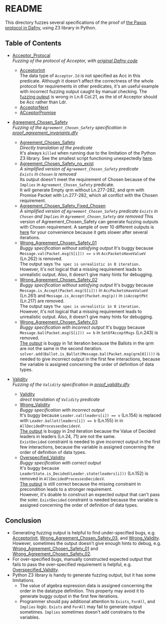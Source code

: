 # README
This directory fuzzes several specifications of the proof of [the Paxos protocol in Dafny](https://github.com/You2Xi2/paxos_proof), using Z3 library in Python. 

## Table of Contents
- [Acceptor_Protocal](https://github.com/You2Xi2/paxos_proof/tree/main/paxos/fuzzing/Acceptor_Protocol)  
  *Fuzzing of the protocol of Acceptor, with [original Dafny code](https://github.com/You2Xi2/paxos_proof/blob/main/paxos/agents.dfy)*  
  - [AcceptorInit](https://github.com/You2Xi2/paxos_proof/blob/main/paxos/fuzzing/Acceptor_Protocol/AcceptorInit.py)  
    The data type of ```Acceptor.Id``` is not specified as Acc in this predicate. 
    Although it doesn't affect the correctness of the whole protocol for requirements in other predicates, it's an useful example with incorrect fuzzing output caught by manual checking. The [fuzzing output](https://github.com/You2Xi2/paxos_proof/blob/main/paxos/fuzzing/Acceptor_Protocol/AcceptorInit_output.txt) is wrong in Ln.6 Col.21, as the id of Acceptor should be Acc rather than Ldr. 
  - [AcceptorNext](https://github.com/You2Xi2/paxos_proof/blob/main/paxos/fuzzing/Acceptor_Protocol/AcceptorNext.py)
  - [ACceptorPromise](https://github.com/You2Xi2/paxos_proof/blob/main/paxos/fuzzing/Acceptor_Protocol/AcceptorPromise.py)  
  

- [Agreement_Chosen_Safety](https://github.com/You2Xi2/paxos_proof/blob/main/paxos/fuzzing/Agreement_Chosen_Safety)  
  *Fuzzing of the ```Agreement_Chosen_Safety``` specification in [proof_agreement_invariants.dfy](https://github.com/You2Xi2/paxos_proof/blob/main/paxos/proof_agreement_invariants.dfy)*
  - [Agreement_Chosen_Safety](https://github.com/You2Xi2/paxos_proof/blob/main/paxos/fuzzing/Agreement_Chosen_Safety/Agreement_Chosen_Safety.py)  
  *Directly translation of the predicate*  
  It's always ```killed``` when running due to the limitation of the Python Z3 library. See the smallest script functioning unexpectedly [here](https://github.com/You2Xi2/paxos_proof/blob/unrealistic_Chosen/paxos/fuzzing/Agreement_Chosen_Safety.py).  
  - [Agreement_Chosen_Safety_no_exist](https://github.com/You2Xi2/paxos_proof/blob/main/paxos/fuzzing/Agreement_Chosen_Safety/Agreement_Chosen_Safety_no_exist.py)  
    *A simplified version of ```Agreement_Chosen_Safety``` predicate*  
    *```Exists``` in ```Chosen``` is removed*  
    Its output doesn't meet the requirement of Chosen because of the ```Implies``` in ```Agreement_Chosen_Safety``` predicate.  
    It will generate Empty qrm without Ln.277-282, and qrm with Promise Packet with Ln.277-282, which all conflict with the Chosen requirement.  
  - [Agreement_Chosen_Safety_Fixed_Chosen](https://github.com/You2Xi2/paxos_proof/blob/main/paxos/fuzzing/Agreement_Chosen_Safety/Agreement_Chosen_Safety.py)  
    *A simplified version of ```Agreement_Chosen_Safety``` predicate*
    *```Exists``` in ```Chosen``` and ```Implies``` in ```Agreement_Chosen_Safety``` are removed*
    This version of Agreement_Chosen_Safety can generate fuzzing outputs with Chosen requirement. A sample of over 10 different outputs is [here](https://github.com/You2Xi2/paxos_proof/blob/main/paxos/fuzzing/Agreement_Chosen_Safety/Agreement_Chosen_Safety_output.txt) for your convenience because it gets slower after several iterations. 
  - [Wrong_Agreement_Chosen_Safety_01](https://github.com/You2Xi2/paxos_proof/blob/main/paxos/fuzzing/Agreement_Chosen_Safety/Wrong_Agreement_Chosen_Safety_01.py)  
    *Buggy specification without satisfying output*
    It's buggy because ```Message.val(Packet.msg(S[i])) == v``` in ```AccPacketsHaveValueV``` (Ln.262) is removed.  
    The output says ```The spec is unrealistic in 0 iteration.```  
    However, it's not logical that a missing requirement leads to unrealistic output. Also, it doesn't give many hints for debugging. 
  - [Wrong_Agreement_Chosen_Safety_02](https://github.com/You2Xi2/paxos_proof/blob/main/paxos/fuzzing/Agreement_Chosen_Safety/Wrong_Agreement_Chosen_Safety_02.py)  
    *Buggy specification without satisfying output*
    It's buggy because ```Message.is_Accept(Packet.msg(S[i]))``` in ```AccPacketsHaveValueV``` (Ln.261) and ```Message.is_Accept(Packet.msg(p))``` in ```isAcceptPkt``` (Ln.217) are removed.  
    The output says ```The spec is unrealistic in 0 iteration.```  
    However, it's not logical that a missing requirement leads to unrealistic output. Also, it doesn't give many hints for debugging. 
  - [Wrong_Agreement_Chosen_Safety_03](https://github.com/You2Xi2/paxos_proof/blob/main/paxos/fuzzing/Agreement_Chosen_Safety/Wrong_Agreement_Chosen_Safety_03.py)  
    *Buggy specification with incorrect output*
    It's buggy because ```Message.bal(Packet.msg(S[i])) == b``` in ```SetOfAcceptMsgs``` (Ln.243) is removed.  
    [The output](https://github.com/You2Xi2/paxos_proof/blob/main/paxos/fuzzing/Agreement_Chosen_Safety/Wrong_Agreement_Chosen_Safety_03_output.txt) is buggy in 1st iteration because the Ballots in the qrm are not the same in the second iteration.  ```solver.add(Ballot.is_Ballot(Message.bal(Packet.msg(qrm[0]))))```  is needed to give incorrect output in the first few interactions, because the variable is assigned concerning the order of definition of data types. 

- [Validity](https://github.com/You2Xi2/paxos_proof/tree/main/paxos/fuzzing/Validity)  
  *Fuzzing of the ```Validity``` specification in [proof_validity.dfy](https://github.com/You2Xi2/paxos_proof/blob/main/paxos/proof_validity.dfy)*
  - [Validity](https://github.com/You2Xi2/paxos_proof/blob/main/paxos/fuzzing/Validity/Validity.py)  
  *direct translation of ```Validity``` predicate*
  - [Wrong_Validity](https://github.com/You2Xi2/paxos_proof/blob/main/paxos/fuzzing/Validity/Wrong_Validity.py)  
  *Buggy specification with incorrect output*  
    It's buggy because ```Leader.val(leaders[i]) == v```  (Ln.154) is replaced with ```Leader.ballot(leaders[i]) == b``` (Ln.155) in in ```AllDecidedProcessesDecidesV```.  
    [The output](https://github.com/You2Xi2/paxos_proof/blob/main/paxos/fuzzing/Validity/Wrong_Validity_output.txt) is buggy in 2nd iteration because the Value of Decided leaders in leaders (Ln.24, 71) are not the same.  
    ```ExistDecided``` constraint is needed to give incorrect output in the first few interactions, because the variable is assigned concerning the order of definition of data types. 
  - [Overspecified_Validity](https://github.com/You2Xi2/paxos_proof/blob/main/paxos/fuzzing/Validity/Overspecified_Validity.py)  
  *Buggy specification with correct output*  
    It's buggy because ```LeaderState.is_Decided(Leader.state(leaders[i]))```  (Ln.152) is removed in ```AllDecidedProcessesDecidesV```.  
    [The output](https://github.com/You2Xi2/paxos_proof/blob/main/paxos/fuzzing/Validity/Overspecified_Validity_output.txt) is still correct because the missing constraint in precondition leads to a stronger requirement.  
    However, it's doable to construct an expected output that can't pass the soler. 
    ```ExistDecided``` constraint is needed because the variable is assigned concerning the order of definition of data types. 

## Conclusion 
- Generating fuzzing output is helpful to find under-specified bugs, e.g. [AcceptorInit](https://github.com/You2Xi2/paxos_proof/blob/main/paxos/fuzzing/Acceptor_Protocol/AcceptorInit.py), [Wrong_Agreement_Chosen_Safety_03](https://github.com/You2Xi2/paxos_proof/blob/main/paxos/fuzzing/Agreement_Chosen_Safety/Wrong_Agreement_Chosen_Safety_03.py), and [Wrong_Validity](https://github.com/You2Xi2/paxos_proof/blob/main/paxos/fuzzing/Validity/Wrong_Validity.py). However, sometimes the output doesn't give enough hints to debug, e.g. [Wrong_Agreement_Chosen_Safety_01](https://github.com/You2Xi2/paxos_proof/blob/main/paxos/fuzzing/Agreement_Chosen_Safety/Wrong_Agreement_Chosen_Safety_01.py) and [Wrong_Agreement_Chosen_Safety_02](https://github.com/You2Xi2/paxos_proof/blob/main/paxos/fuzzing/Agreement_Chosen_Safety/Wrong_Agreement_Chosen_Safety_02.py). 
- For over-specified bugs, manually constructed expected output that fails to pass the over-specified requirement is helpful, e.g. [Overspecified_Validity](https://github.com/You2Xi2/paxos_proof/blob/main/paxos/fuzzing/Validity/Overspecified_Validity.py). 
- Python Z3 library is handy to generate fuzzing output, but it has some limitations. 
  - The value of algebra expression data is assigned concerning the order in the datatype definition. This property may avoid it to generate buggy output in the first few iterations.  
  - Programmer should pay additional attention to ```Exists```, ```ForAll```, and ```Implies``` logic. ```Exists``` and  ```ForAll``` may fail to generate output sometimes. `Implies` sometimes doesn't add constrains to the variables. 
